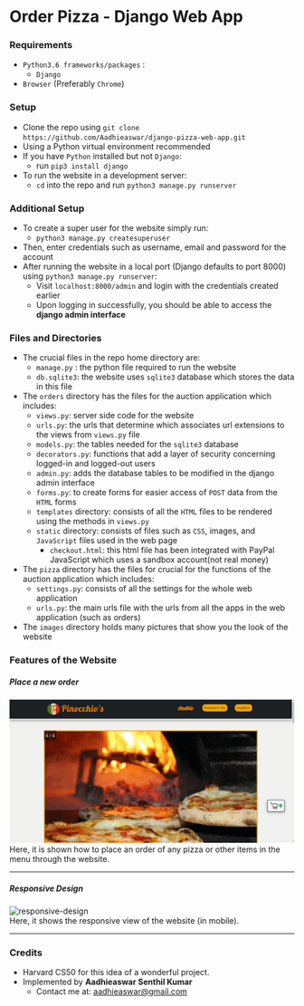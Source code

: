 # Order Pizza - Django Web App

### Requirements
- `Python3.6 frameworks/packages` :
  - `Django`
- `Browser` (Preferably `Chrome`)

### Setup
- Clone the repo using `git clone https://github.com/Aadhieaswar/django-pizza-web-app.git`
- Using a Python virtual environment recommended
- If you have `Python` installed but not `Django`:
  - run `pip3 install django`
- To run the website in a development server:
  - `cd` into the repo and run `python3 manage.py runserver`

### Additional Setup
- To create a super user for the website simply run:
  - `python3 manage.py createsuperuser`
- Then, enter credentials such as username, email and password for the account
- After running the website in a local port (Django defaults to port 8000) using `python3 manage.py runserver`:
  - Visit `localhost:8000/admin` and login with the credentials created earlier
  - Upon logging in successfully, you should be able to access the __django admin interface__

### Files and Directories
- The crucial files in the repo home directory are:
  - `manage.py` : the python file required to run the website
  - `db.sqlite3`: the website uses `sqlite3` database which stores the data in this file
- The `orders` directory has the files for the auction application which includes:
  - `views.py`: server side code for the website
  - `urls.py`: the urls that determine which associates url extensions to the views from `views.py` file
  - `models.py`: the tables needed for the `sqlite3` database
  - `decorators.py`: functions that add a layer of security concerning logged-in and logged-out users
  - `admin.py`: adds the database tables to be modified in the django admin interface
  - `forms.py`: to create forms for easier access of `POST` data from the `HTML` forms
  - `templates` directory: consists of all the `HTML` files to be rendered using the methods in `views.py`
  - `static` directory: consists of files such as `CSS`, images, and `JavaScript` files used in the web page
    - `checkout.html`: this html file has been integrated with PayPal JavaScript which uses a sandbox account(not real money)
- The `pizza` directory has the files for crucial for the functions of the auction application which includes:
  - `settings.py`: consists of all the settings for the whole web application
  - `urls.py`: the main urls file with the urls from all the apps in the web application (such as orders)
- The `images` directory holds many pictures that show you the look of the website

### Features of the Website
##### Place a new order
  ![place-pizza-order](./images/make-order.gif)
  <br>
Here, it is shown how to place an order of any pizza or other items in the menu through the website.
  <hr>

##### Responsive Design
  ![responsive-design](./images/responsive-design.gif)
  <br>
Here, it shows the responsive view of the website (in mobile).
  <hr>

### Credits
- Harvard CS50 for this idea of a wonderful project.
- Implemented by __Aadhieaswar Senthil Kumar__
  - Contact me at: <aadhieaswar@gmail.com>
